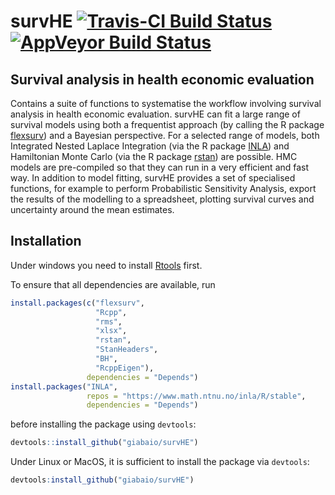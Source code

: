 # survHE [![Travis-CI Build Status](https://travis-ci.org/lemna/survHE.svg?branch=master)](https://travis-ci.org/lemna/survHE)[![AppVeyor Build Status](https://ci.appveyor.com/api/projects/status/github/lemna/survHE?branch=master&svg=true)](https://ci.appveyor.com/project/lemna/survHE)
## Survival analysis in health economic evaluation

Contains a suite of functions to systematise the workflow involving survival analysis in health economic evaluation. survHE can fit a large range of survival models using both a frequentist approach (by calling the R package [flexsurv](https://CRAN.R-project.org/package=flexsurv)) and a Bayesian perspective. For a selected range of models, both Integrated Nested Laplace Integration (via the R package [INLA](http://www.r-inla.org/)) and Hamiltonian Monte Carlo (via the R package [rstan](https://CRAN.R-project.org/package=rstan)) are possible. HMC models are pre-compiled so that they can run in a very efficient and fast way. In addition to model fitting, survHE provides a set of specialised functions, for example to perform Probabilistic Sensitivity Analysis, export the results of the modelling to a spreadsheet, plotting survival curves and uncertainty around the mean estimates.

## Installation
Under windows you need to install [Rtools](https://cran.r-project.org/bin/windows/Rtools/) first.

To ensure that all dependencies are available, run
```R
install.packages(c("flexsurv",
                   "Rcpp",
                   "rms",
                   "xlsx",
                   "rstan",
                   "StanHeaders",
                   "BH",
                   "RcppEigen"),
                 dependencies = "Depends")
install.packages("INLA",
                 repos = "https://www.math.ntnu.no/inla/R/stable",
                 dependencies = "Depends")
```

before installing the package using `devtools`:

```R
devtools::install_github("giabaio/survHE")
```
Under Linux or MacOS, it is sufficient to install the package via `devtools`:
```R
devtools:install_github("giabaio/survHE")
```
